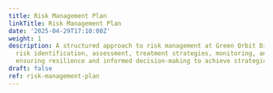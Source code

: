 ```yaml
---
title: Risk Management Plan
linkTitle: Risk Management Plan
date: '2025-04-29T17:10:00Z'
weight: 1
description: A structured approach to risk management at Green Orbit Digital includes
  risk identification, assessment, treatment strategies, monitoring, and training,
  ensuring resilience and informed decision-making to achieve strategic objectives.
draft: false
ref: risk-management-plan
---
```


